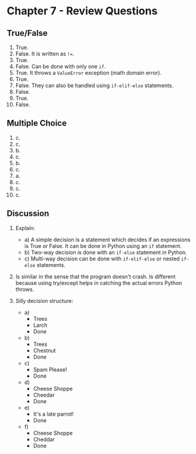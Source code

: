 # Chapter 7 - Review Questions

## True/False

1. True.
2. False. It is written as `!=`.
3. True.
4. False. Can be done with only one `if`.
5. True. It throws a `ValueError` exception (math domain error).
6. True.
7. False. They can also be handled using `if-elif-else` statements.
8. False.
9. True.
10. False.

## Multiple Choice

1. c.
2. c.
3. b.
4. c.
5. b.
6. c.
7. a.
8. c.
9. c.
10. c.

## Discussion

1. Explain:
    * a) A simple decision is a statement which decides if an expressions is True or False. It can be done in Python using an `if` statement.
    * b) Two-way decision is done with an `if-else` statement in Python.
    * c) Multi-way decision can be done with `if-elif-else` or nested `if-else` statements.

2. Is similar in the sense that the program doesn't crash. Is different because using try/except helps in catching the actual errors Python throws.

3. Silly decision structure:
    * a) 
        - Trees
        - Larch
        - Done
    * b)
        - Trees
        - Chestnut
        - Done
    * c) 
        - Spam Please!
        - Done
    * d) 
        - Cheese Shoppe
        - Cheedar
        - Done
    * e)
        - It's a late parrot!
        - Done
    * f) 
        - Cheese Shoppe
        - Cheddar
        - Done
